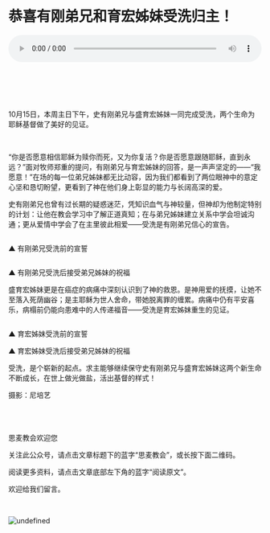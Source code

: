 # 恭喜有刚弟兄和育宏姊妹受洗归主！

<audio style="width: 100%;" preload="false" controls controlslist="nodownload"><source src="//cdn.simai.ml/audio/mp3/old/13063.mp3" type="audio/mpeg">Your browser does not support the audio element.</audio>


<section data-role="outer">
<section data-role="outer">
<section data-role="outer">
<section data-role="outer">
<section data-role="outer">
<section data-role="outer">
<section data-role="outer">
<section data-role="outer">
<section data-role="outer">
<section data-tools="135编辑器">
<section>
<section>
<section data-tools="135编辑器">
<section>
<section>
<section data-tools="135编辑器">
<section data-tools="135编辑器">
<section>
<section>
<section>&nbsp;</section>

<section>&nbsp;</section>
</section>

<section>&nbsp;</section>

<section data-="">
<p><img data-ratio="0.6670574443141852" data-src="http://mmbiz.qpic.cn/mmbiz_jpg/gTdFOoqoFLjciaUwwjOxcnLxm6HfW2sVskHkjmEL2Bz594sBnAusrY2TZlmNM96cZXW4PH7DfEEl4IzmN0VGmFw/0?wx_fmt=jpeg" data-type="jpeg" data-w="1706" /></p>

<p>10月15日，本周主日下午，史有刚弟兄与盛育宏姊妹一同完成受洗，两个生命为耶稣基督做了美好的见证。</p>

<p>&nbsp;</p>

<p>“你是否愿意相信耶稣为赎你而死，又为你复活？你是否愿意跟随耶稣，直到永远？”面对牧师郑重的提问，有刚弟兄与育宏姊妹的回答，是一声声坚定的­­­——“我愿意！”在场的每一位弟兄姊妹都无比动容，因为我们都看到了两位眼神中的意定心坚和恳切盼望，更看到了神在他们身上彰显的能力与长阔高深的爱。</p>

<p>史有刚弟兄也曾有过长期的疑惑迷茫，凭知识血气与神较量，但神却为他制定特别的计划：让他在教会学习中了解正道真知；在与弟兄姊妹建立关系中学会坦诚沟通；更从爱情中学会了在主里彼此相爱——受洗是有刚弟兄信心的宣告。</p>

<p><img data-ratio="0.6666666666666666" data-src="http://mmbiz.qpic.cn/mmbiz_jpg/gTdFOoqoFLjciaUwwjOxcnLxm6HfW2sVsceB1vxuStBDYpAV3N2ibldk8YZZAZ46ng4Ea1xvVH4CZnNQKia5IISOA/0?wx_fmt=jpeg" data-type="jpeg" data-w="1920" /></p>

<p><span>▲ 有刚弟兄受洗前的宣誓</span></p>

<p><span><img data-ratio="0.6666666666666666" data-src="http://mmbiz.qpic.cn/mmbiz_jpg/gTdFOoqoFLjciaUwwjOxcnLxm6HfW2sVsvlUG0ZpibSvIpqr47uxtrwff8fNNqhAYYBOEPia3AH3cyO6ia4cZIe32g/0?wx_fmt=jpeg" data-type="jpeg" data-w="1920" /></span></p>

<p><span>▲ 有刚弟兄受洗后接受弟兄姊妹的祝福</span></p>

<p>盛育宏姊妹更是在癌症的病痛中深刻认识到了神的救恩。是神用爱的抚摸，让她不至落入死荫幽谷；是主耶稣为世人舍命，带她脱离罪的缠累。病痛中仍有平安喜乐，病榻前仍能向患难中的人传递福音——受洗是育宏姊妹重生的见证。</p>

<p><img data-ratio="0.6670574443141852" data-src="http://mmbiz.qpic.cn/mmbiz_jpg/gTdFOoqoFLjciaUwwjOxcnLxm6HfW2sVsBrO6uFLM0iacia3IE65Fb1JpXukKzAcSazcgaOKWk1nyuSpeNSoLxMHg/0?wx_fmt=jpeg" data-type="jpeg" data-w="1706" /></p>

<p><span>▲ 育宏姊妹受洗前的宣誓</span></p>

<p><img data-ratio="0.6666666666666666" data-src="http://mmbiz.qpic.cn/mmbiz_jpg/gTdFOoqoFLjciaUwwjOxcnLxm6HfW2sVsxRibB7stROBjicibseoJbia1uCwDAFQkAYhiatAkvs4LgYhVM5DsXOga6VA/0?wx_fmt=jpeg" data-type="jpeg" data-w="1920" /><span>▲ 育宏姊妹受洗后接受弟兄姊妹的祝福</span></p>

<p>受洗，是个崭新的起点。求主能够继续保守史有刚弟兄与盛育宏姊妹这两个新生命不断成长，在世上做光做盐，活出基督的样式！</p>

<p><span>摄影：尼培艺</span></p>
</section>

<section>
<section>&nbsp;</section>

<section>&nbsp;</section>
</section>
</section>
</section>

<section data-width="200px">
<section data-tools="135编辑器">&nbsp;</section>
</section>
</section>
</section>
</section>
</section>
</section>
</section>
</section>
</section>
</section>
</section>
</section>
</section>
</section>
</section>
</section>
</section>

<section data-tools="135编辑器">
<section>
<section><span data-brushtype="text" data-mce-="" placeholder="关于135编辑器">思麦教会欢迎您</span></section>

<section data-="">
<p><span>关注此公众号，请点击文章标题下的蓝字“</span><span>思麦教会</span><span>”，或长按下面二维码。</span></p>

<p><span>阅读更多资料，请点击文章底部左下角的蓝字“</span><span>阅读原文</span><span>”。</span></p>

<p><span>欢迎给我们留言。</span></p>

<p>&nbsp;</p>

<p><img data-ratio="1" data-src="http://mmbiz.qpic.cn/mmbiz_jpg/gTdFOoqoFLjciaUwwjOxcnLxm6HfW2sVsbBnrplY81rNDkNlicTHzWn9icia6zs0MoiaprfwwBOD6bz3ibON1KRlQofQ/0?wx_fmt=jpeg" data-type="jpeg" data-w="258" title="undefined" /></p>
</section>
</section>
</section>

<p>&nbsp;</p>